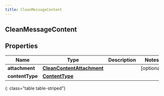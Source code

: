 ```yaml
---
title: CleanMessageContent
---
```

## CleanMessageContent


## Properties

| Name | Type | Description | Notes |
| ------------ | ------------- | ------------- | ------------- |
| **attachment** | <!----><!---->[**CleanContentAttachment**](CleanContentAttachment.html)<!----> |  |  [optional] |
| **contentType** | <!----><!---->[**ContentType**](ContentType.html)<!----> |  |  |
{: class="table table-striped"}




